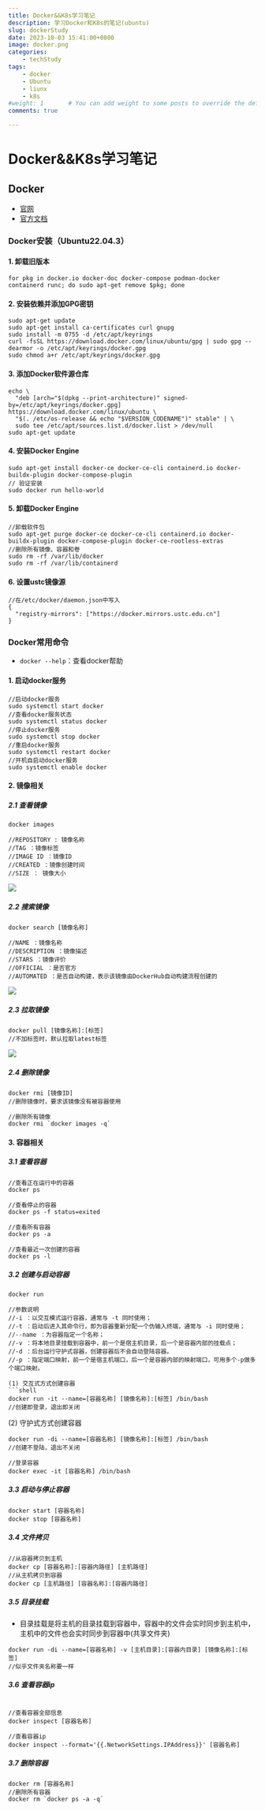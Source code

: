 ```yaml
---
title: Docker&&K8s学习笔记
description: 学习Docker和K8s的笔记(ubuntu)
slug: dockerStudy
date: 2023-10-03 15:41:00+0800
image: docker.png
categories:
    - techStudy
tags:
    - docker   
    - Ubuntu
    - liunx
    - k8s
#weight: 1       # You can add weight to some posts to override the default sorting (date descending)
comments: true

---
```

# Docker&&K8s学习笔记

## Docker
- [官网](https://hub.docker.com)
- [官方文档](https://docs.docker.com)

### Docker安装（Ubuntu22.04.3）

#### 1. 卸载旧版本

```shell
for pkg in docker.io docker-doc docker-compose podman-docker containerd runc; do sudo apt-get remove $pkg; done
```

#### 2. 安装依赖并添加GPG密钥


```shell
sudo apt-get update
sudo apt-get install ca-certificates curl gnupg
sudo install -m 0755 -d /etc/apt/keyrings
curl -fsSL https://download.docker.com/linux/ubuntu/gpg | sudo gpg --dearmor -o /etc/apt/keyrings/docker.gpg
sudo chmod a+r /etc/apt/keyrings/docker.gpg
```

#### 3. 添加Docker软件源仓库

```shell
echo \
  "deb [arch="$(dpkg --print-architecture)" signed-by=/etc/apt/keyrings/docker.gpg] https://download.docker.com/linux/ubuntu \
  "$(. /etc/os-release && echo "$VERSION_CODENAME")" stable" | \
  sudo tee /etc/apt/sources.list.d/docker.list > /dev/null
sudo apt-get update
```

#### 4. 安装Docker Engine

```shell
sudo apt-get install docker-ce docker-ce-cli containerd.io docker-buildx-plugin docker-compose-plugin
// 验证安装
sudo docker run hello-world
```

#### 5. 卸载Docker Engine

```shell
//卸载软件包
sudo apt-get purge docker-ce docker-ce-cli containerd.io docker-buildx-plugin docker-compose-plugin docker-ce-rootless-extras
//删除所有镜像、容器和卷
sudo rm -rf /var/lib/docker
sudo rm -rf /var/lib/containerd
```

#### 6. 设置ustc镜像源

```shell
//在/etc/docker/daemon.json中写入
{
  "registry-mirrors": ["https://docker.mirrors.ustc.edu.cn"]
}
```

### Docker常用命令

- `docker --help`：查看docker帮助

#### 1. 启动docker服务

```shell
//启动docker服务
sudo systemctl start docker
//查看docker服务状态
sudo systemctl status docker
//停止docker服务
sudo systemctl stop docker
//重启docker服务
sudo systemctl restart docker
//开机自启动docker服务
sudo systemctl enable docker
```

#### 2. 镜像相关

##### 2.1 查看镜像
  
```shell
docker images

//REPOSITORY : 镜像名称
//TAG ：镜像标签
//IMAGE ID ：镜像ID
//CREATED ：镜像创建时间
//SIZE ： 镜像大小
```
![](1.png)

##### 2.2 搜索镜像

```shell
docker search [镜像名称]

//NAME ：镜像名称
//DESCRIPTION ：镜像描述
//STARS ：镜像评价
//OFFICIAL ：是否官方
//AUTOMATED ：是否自动构建，表示该镜像由DockerHub自动构建流程创建的
```
![](2.png)

##### 2.3 拉取镜像

```shell
docker pull [镜像名称]:[标签]
//不加标签时，默认拉取latest标签
```
![](3.png)

##### 2.4 删除镜像

```shell
docker rmi [镜像ID]
//删除镜像时，要求该镜像没有被容器使用

//删除所有镜像
docker rmi `docker images -q`

```

#### 3. 容器相关

##### 3.1 查看容器

```shell
//查看正在运行中的容器
docker ps

//查看停止的容器
docker ps -f status=exited

//查看所有容器
docker ps -a

//查看最近一次创建的容器
docker ps -l
```

##### 3.2 创建与启动容器

```shell
docker run

//参数说明
//-i ：以交互模式运行容器，通常与 -t 同时使用；
//-t ：启动后进入其命令行，即为容器重新分配一个伪输入终端，通常与 -i 同时使用；
//--name ：为容器指定一个名称；
//-v ：将本地目录挂载到容器中，前一个是宿主机目录，后一个是容器内部的挂载点；
//-d ：后台运行守护式容器，创建容器后不会自动登陆容器。
//-p ：指定端口映射，前一个是宿主机端口，后一个是容器内部的映射端口，可用多个-p做多个端口映射。

(1) 交互式方式创建容器
```shell
docker run -it --name=[容器名称] [镜像名称]:[标签] /bin/bash
//创建即登录，退出即关闭
```

(2) 守护式方式创建容器
```shell
docker run -di --name=[容器名称] [镜像名称]:[标签] /bin/bash
//创建不登陆，退出不关闭

//登录容器
docker exec -it [容器名称] /bin/bash

```

##### 3.3 启动与停止容器

```shell
docker start [容器名称]
docker stop [容器名称]
```

##### 3.4 文件拷贝

```shell
//从容器拷贝到主机
docker cp [容器名称]:[容器内路径] [主机路径]
//从主机拷贝到容器
docker cp [主机路径] [容器名称]:[容器内路径]
```

##### 3.5 目录挂载
- 目录挂载是将主机的目录挂载到容器中，容器中的文件会实时同步到主机中，主机中的文件也会实时同步到容器中(共享文件夹)

```shell
docker run -di --name=[容器名称] -v [主机目录]:[容器内目录] [镜像名称]:[标签] 
//似乎文件夹名称要一样
```
##### 3.6 查看容器ip

```shell

//查看容器全部信息
docker inspect [容器名称]

//查看容器ip
docker inspect --format='{{.NetworkSettings.IPAddress}}' [容器名称]

```

##### 3.7 删除容器

```shell  
docker rm [容器名称]
//删除所有容器
docker rm `docker ps -a -q`
```











